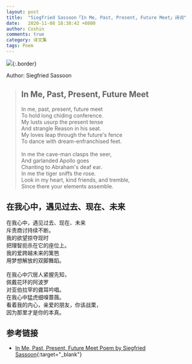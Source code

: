 ```yaml
---
layout: post
title:  "Siegfried Sassoon「In Me, Past, Present, Future Meet」诗词"
date:   2020-11-08 18:38:42 +0800
author: Coshin
comments: true
category: 译文集
tags: Poem
---
```

![](https://www.brainyquote.com/photos_tr/en/s/siegfriedsassoon/333437/siegfriedsassoon1-2x.jpg){:.border}

Author: Siegfried Sassoon

<blockquote class="original">
  <h2>In Me, Past, Present, Future Meet</h2>
  <p>
    In me, past, present, future meet<br>
    To hold long chiding conference.<br>
    My lusts usurp the present tense<br>
    And strangle Reason in his seat.<br>
    My loves leap through the future's fence<br>
    To dance with dream-enfranchised feet.<br>
    <br>
    In me the cave-man clasps the seer,<br>
    And garlanded Apollo goes<br>
    Chanting to Abraham's deaf ear.<br>
    In me the tiger sniffs the rose.<br>
    Look in my heart, kind friends, and tremble,<br>
    Since there your elements assemble.
  </p>
</blockquote>

<div class="translation">
  <h2>在我心中，遇见过去、现在、未来</h2>
  <p>
    在我心中，遇见过去、现在、未来<br>
    斥责商讨持续不断。<br>
    我的欲望掠夺现时<br>
    把理智扼杀在它的座位上。<br>
    我的爱跨越未来的篱笆<br>
    用梦想解放的双脚舞蹈。<br>
    <br>
    在我心中穴居人紧握先知，<br>
    佩戴花环的阿波罗<br>
    对亚伯拉罕的聋耳吟唱。<br>
    在我心中猛虎细嗅蔷薇。<br>
    看着我的内心，亲爱的朋友，你该战栗，<br>
    因为那里才是你的本真。
  </p>
</div>

## 参考链接

* [In Me, Past, Present, Future Meet Poem by Siegfried Sassoon](https://internetpoem.com/siegfried-sassoon/in-me-past-present-future-meet-poem/){:target="_blank"}
